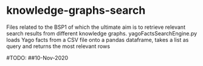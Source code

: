 # knowledge-graphs-search
Files related to the BSP1 of which the ultimate aim is to retrieve relevant search results from different knowledge graphs.
yagoFactsSearchEngine.py loads Yago facts from a CSV file onto a pandas dataframe, takes a list as query and returns the most relevant rows



#TODO:
##10-Nov-2020
